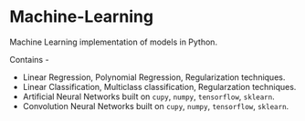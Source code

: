 # Machine-Learning
Machine Learning implementation of models in Python.

Contains -
- Linear Regression, Polynomial Regression, Regularization techniques.
- Linear Classification, Multiclass classification, Regularzation techniques.
- Artificial Neural Networks built on ``cupy``, ``numpy``, ``tensorflow``, ``sklearn``.
- Convolution Neural Networks built on  ``cupy``, ``numpy``, ``tensorflow``, ``sklearn``.
